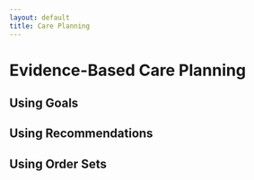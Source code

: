 ```yaml
---
layout: default
title: Care Planning
---
```


# Evidence-Based Care Planning

## Using Goals

## Using Recommendations

## Using Order Sets

